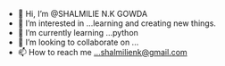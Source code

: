 - 👋 Hi, I’m @SHALMILIE N.K GOWDA
- 👀 I’m interested in ...learning and creating new things.
- 🌱 I’m currently learning ...python
- 💞️ I’m looking to collaborate on ...
- 📫 How to reach me ...shalmilienk@gmail.com

<!---
SHALMILIE/SHALMILIE is a ✨ special ✨ repository because its `README.md` (this file) appears on your GitHub profile.
You can click the Preview link to take a look at your changes.
--->
